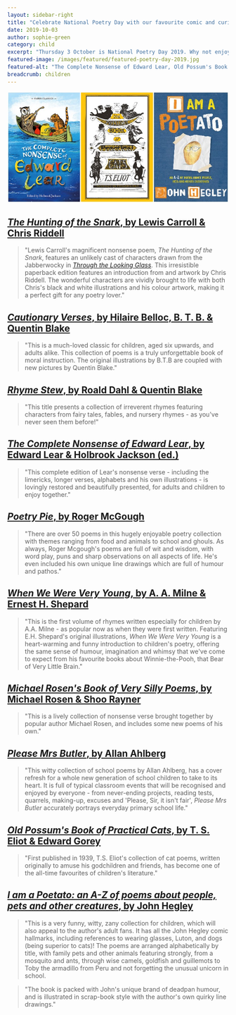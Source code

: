 ```yaml
---
layout: sidebar-right
title: "Celebrate National Poetry Day with our favourite comic and curious verse"
date: 2019-10-03
author: sophie-green
category: child
excerpt: "Thursday 3 October is National Poetry Day 2019. Why not enjoy some wonderfully silly verse together?"
featured-image: /images/featured/featured-poetry-day-2019.jpg
featured-alt: "The Complete Nonsense of Edward Lear, Old Possum's Book of Practical Cats, I am a Poetato"
breadcrumb: children
---
```


![The Complete Nonsense of Edward Lear, Old Possum's Book of Practical Cats, I am a Poetato](/images/featured/featured-poetry-day-2019.jpg)

## [<cite>The Hunting of the Snark</cite>, by Lewis Carroll & Chris Riddell](https://suffolk.spydus.co.uk/cgi-bin/spydus.exe/ENQ/OPAC/BIBENQ?BRN=2564079)

> "Lewis Carroll's magnificent nonsense poem, <cite>The Hunting of the Snark</cite>, features an unlikely cast of characters drawn from the Jabberwocky in [<cite>Through the Looking Glass</cite>](https://suffolk.spydus.co.uk/cgi-bin/spydus.exe/ENQ/OPAC/BIBENQ?BRN=2383451). This irresistible paperback edition features an introduction from and artwork by Chris Riddell. The wonderful characters are vividly brought to life with both Chris's black and white illustrations and his colour artwork, making it a perfect gift for any poetry lover."

## [<cite>Cautionary Verses</cite>, by Hilaire Belloc, B. T. B. & Quentin Blake](https://suffolk.spydus.co.uk/cgi-bin/spydus.exe/ENQ/OPAC/BIBENQ?BRN=2639572)

> "This is a much-loved classic for children, aged six upwards, and adults alike. This collection of poems is a truly unforgettable book of moral instruction. The original illustrations by B.T.B are coupled with new pictures by Quentin Blake."

## [<cite>Rhyme Stew</cite>, by Roald Dahl & Quentin Blake](https://suffolk.spydus.co.uk/cgi-bin/spydus.exe/ENQ/OPAC/BIBENQ?BRN=1926817)

> "This title presents a collection of irreverent rhymes featuring characters from fairy tales, fables, and nursery rhymes - as you've never seen them before!"

## [<cite>The Complete Nonsense of Edward Lear</cite>, by Edward Lear & Holbrook Jackson (ed.)](https://suffolk.spydus.co.uk/cgi-bin/spydus.exe/ENQ/OPAC/BIBENQ?BRN=1726383)

> "This complete edition of Lear's nonsense verse - including the limericks, longer verses, alphabets and his own illustrations - is lovingly restored and beautifully presented, for adults and children to enjoy together."

## [<cite>Poetry Pie</cite>, by Roger McGough](https://suffolk.spydus.co.uk/cgi-bin/spydus.exe/ENQ/OPAC/BIBENQ?BRN=1840512)

> "There are over 50 poems in this hugely enjoyable poetry collection with themes ranging from food and animals to school and ghouls. As always, Roger Mcgough's poems are full of wit and wisdom, with word play, puns and sharp observations on all aspects of life. He's even included his own unique line drawings which are full of humour and pathos."

## [<cite>When We Were Very Young</cite>, by A. A. Milne & Ernest H. Shepard](https://suffolk.spydus.co.uk/cgi-bin/spydus.exe/ENQ/OPAC/BIBENQ?BRN=1977177)

> "This is the first volume of rhymes written especially for children by A.A. Milne - as popular now as when they were first written. Featuring E.H. Shepard's original illustrations, <cite>When We Were Very Young</cite> is a heart-warming and funny introduction to children's poetry, offering the same sense of humour, imagination and whimsy that we've come to expect from his favourite books about Winnie-the-Pooh, that Bear of Very Little Brain."

## [<cite>Michael Rosen's Book of Very Silly Poems</cite>, by Michael Rosen & Shoo Rayner](https://suffolk.spydus.co.uk/cgi-bin/spydus.exe/ENQ/OPAC/BIBENQ?BRN=2442830)

> "This is a lively collection of nonsense verse brought together by popular author Michael Rosen, and includes some new poems of his own."

## [<cite>Please Mrs Butler</cite>, by Allan Ahlberg](https://suffolk.spydus.co.uk/cgi-bin/spydus.exe/ENQ/OPAC/BIBENQ?BRN=10534)

> "This witty collection of school poems by Allan Ahlberg, has a cover refresh for a whole new generation of school children to take to its heart. It is full of typical classroom events that will be recognised and enjoyed by everyone - from never-ending projects, reading tests, quarrels, making-up, excuses and 'Please, Sir, it isn't fair', <cite>Please Mrs Butler</cite> accurately portrays everyday primary school life."

## [<cite>Old Possum's Book of Practical Cats</cite>, by T. S. Eliot & Edward Gorey](https://suffolk.spydus.co.uk/cgi-bin/spydus.exe/ENQ/OPAC/BIBENQ?BRN=1803621)

> "First published in 1939, T.S. Eliot's collection of cat poems, written originally to amuse his godchildren and friends, has become one of the all-time favourites of children's literature."

## [<cite>I am a Poetato: an A-Z of poems about people, pets and other creatures</cite>, by John Hegley](https://suffolk.spydus.co.uk/cgi-bin/spydus.exe/ENQ/OPAC/BIBENQ?BRN=1464737)

> "This is a very funny, witty, zany collection for children, which will also appeal to the author's adult fans. It has all the John Hegley comic hallmarks, including references to wearing glasses, Luton, and dogs (being superior to cats)! The poems are arranged alphabetically by title, with family pets and other animals featuring strongly, from a mosquito and ants, through wise camels, goldfish and guillemots to Toby the armadillo from Peru and not forgetting the unusual unicorn in school.

> "The book is packed with John's unique brand of deadpan humour, and is illustrated in scrap-book style with the author's own quirky line drawings."
